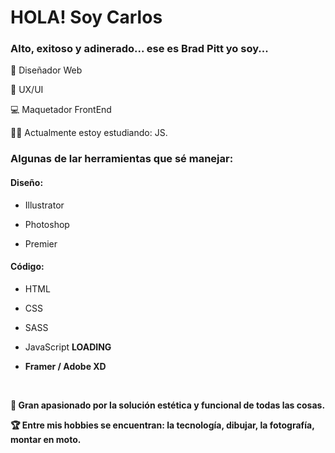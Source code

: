 
<h1>HOLA! Soy Carlos</h1>

<h3>Alto, exitoso y adinerado... ese es Brad Pitt yo soy...</h3>

🎨 Diseñador Web

📱 UX/UI

💻 Maquetador FrontEnd

💪🏼 Actualmente estoy estudiando: JS.


<h3> Algunas de lar herramientas que sé manejar: </h3>

<h4> Diseño: </h4>

- Illustrator
 
- Photoshop

- Premier


<h4> Código: </h4>

- HTML

- CSS

- SASS

- JavaScript <b> LOADING <b>

- Framer / Adobe XD

<br>

🔎 Gran apasionado por la solución estética y funcional de todas las cosas.

🏆 Entre mis hobbies se encuentran: la tecnología, dibujar, la fotografía, montar en moto.

